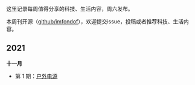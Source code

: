 这里记录每周值得分享的科技、生活内容，周六发布。

本周刊开源（[github/imfondof](https://github.com/imfondof/imfondof.github.io/tree/main/_posts/weekly)），欢迎提交issue，投稿或者推荐科技、生活内容。

## 2021

**十一月**

- 第 1 期：[户外电源](/_posts/weekly/docs/2021-11-27-issue-1.md)

